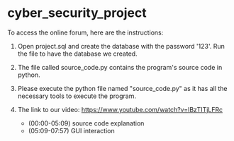 # cyber_security_project

To access the online forum, here are the instructions:

1.  Open project.sql and create the database with the password '123'. Run the file to have the database we created.

2.  The file called source_code.py contains the program's source code in python.

3. Please execute the python file named "source_code.py" as it has all the necessary tools to execute the program.

4. The link to our video: https://www.youtube.com/watch?v=IBzTITjLFRc

	- (00:00-05:09) source code explanation
	- (05:09-07:57) GUI interaction
